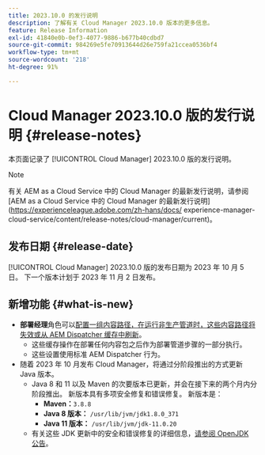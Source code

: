 ```yaml
---
title: 2023.10.0 的发行说明
description: 了解有关 Cloud Manager 2023.10.0 版本的更多信息。
feature: Release Information
exl-id: 41840e0b-0ef3-4077-9886-b677b40cdbd7
source-git-commit: 984269e5fe70913644d26e759fa21ccea0536bf4
workflow-type: tm+mt
source-wordcount: '218'
ht-degree: 91%

---
```


# Cloud Manager 2023.10.0 版的发行说明 {#release-notes}

本页面记录了 [!UICONTROL Cloud Manager] 2023.10.0 版的发行说明。

>[!NOTE]
>
>有关 AEM as a Cloud Service 中的 Cloud Manager 的最新发行说明，请参阅 [AEM as a Cloud Service 中的 Cloud Manager 的最新发行说明](https://experienceleague.adobe.com/zh-hans/docs/ experience-manager-cloud-service/content/release-notes/cloud-manager/current)。

## 发布日期 {#release-date}

[!UICONTROL Cloud Manager] 2023.10.0 版的发布日期为 2023 年 10 月 5 日。 下一个版本计划于 2023 年 11 月 2 日发布。

## 新增功能 {#what-is-new}

* **部署经理**&#x200B;角色可以[配置一组内容路径，在运行非生产管道时，这些内容路径将失效或从 AEM Dispatcher 缓存中刷新](/help/using/non-production-pipelines.md)。
   * 这些缓存操作在部署任何内容包之后作为部署管道步骤的一部分执行。
   * 这些设置使用标准 AEM Dispatcher 行为。
* 随着 2023 年 10 月发布 Cloud Manager，将通过分阶段推出的方式更新 Java 版本。
   * Java 8 和 11 以及 Maven 的次要版本已更新，并会在接下来的两个月内分阶段推出。 新版本具有多项安全修复和错误修复。 新版本是：
      * **Maven：**`3.8.8`
      * **Java 8 版本：** `/usr/lib/jvm/jdk1.8.0_371`
      * **Java 11 版本：** `/usr/lib/jvm/jdk-11.0.20`
   * 有关这些 JDK 更新中的安全和错误修复的详细信息，[请参阅 OpenJDK 公告](https://openjdk.org/groups/vulnerability/advisories/)。
